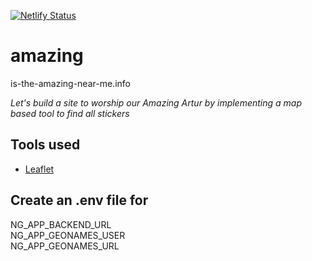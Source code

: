 [![Netlify Status](https://api.netlify.com/api/v1/badges/620920dc-6a06-4b1d-8cbe-cd873efd8e9c/deploy-status)](https://app.netlify.com/sites/is-the-amazing-near-me/deploys)

# amazing

is-the-amazing-near-me.info

_Let's build a site to worship our Amazing Artur by implementing a map based tool to find all stickers_

## Tools used

- [Leaflet](https://github.com/bluehalo/ngx-leaflet)

## Create an .env file for
NG_APP_BACKEND_URL \
NG_APP_GEONAMES_USER \
NG_APP_GEONAMES_URL
